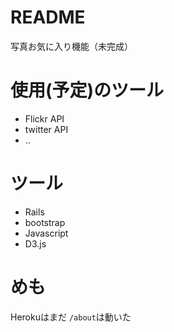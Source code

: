 # README
写真お気に入り機能（未完成）

# 使用(予定)のツール
 - Flickr API
 - twitter API
 - ..
# ツール
- Rails
- bootstrap
- Javascript
- D3.js

# めも
Herokuはまだ
`/about`は動いた
